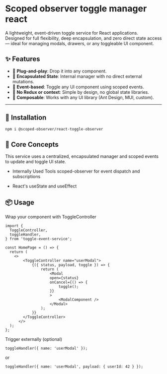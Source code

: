 # Scoped observer toggle manager react

A lightweight, event-driven toggle service for React applications.  
Designed for full flexibility, deep encapsulation, and zero direct state access — ideal for managing modals, drawers, or any toggleable UI component.

## ✨ Features

- 🔌 **Plug-and-play**: Drop it into any component.
- 🎯 **Encapsulated State**: Internal manager with no direct external mutations.
- 📡 **Event-based**: Toggle any UI component using scoped events.
- 🚫 **No Redux or context**: Simple by design, no global state libraries.
- 🧩 **Composable**: Works with any UI library (Ant Design, MUI, custom).

---

## 🚀 Installation

```bash
npm i @scoped-observer/react-toggle-observer
```

## 🧠 Core Concepts

This service uses a centralized, encapsulated manager and scoped events to update and toggle UI state.

- Internally Used Tools scoped-observer for event dispatch and subscriptions

- React's useState and useEffect

## 📦 Usage

Wrap your component with ToggleController

```
import {
  ToggleController,
  toggleHandler,
} from 'toggle-event-service';

const HomePage = () => {
  return (
    <>
        <ToggleController name="userModal">
            {({ status, payload, toggle }) => {
                return (
                    <Modal
                    open={status}
                    onCancel={() => {
                        toggle();
                    }}
                    >
                        <ModalComponent />
                    </Modal>
                );
            }}
        </ToggleController>
      </>
  );
};
```

Trigger externally (optional)

```
toggleHandler({ name: 'userModal' });
```

or

```
toggleHandler({ name: 'userModal', payload: { userId: 42 } });
```
